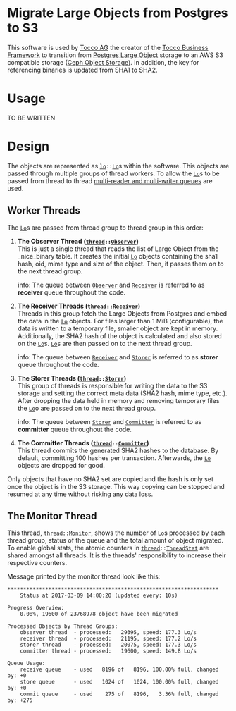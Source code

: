# Migrate Large Objects from Postgres to S3

This software is used by [Tocco AG](https://www.tocco.ch) the creator of the
[Tocco Business Framework](https://www.tocco.ch/software/branchenlosungen/ubersicht) to transition from
[Postgres Large Object](https://www.postgresql.org/docs/current/static/largeobjects.html) storage to an AWS S3 compatible
storage ([Ceph Object Storage](https://ceph.com/ceph-storage/object-storage/)). In addition, the key for referencing
binaries is updated from SHA1 to SHA2.

# Usage

TO BE WRITTEN

# Design

The objects are represented as [`lo`][lo]`::`[`Lo`][lo]s within the software. This objects are passed through multiple
groups of thread workers. To allow the [`Lo`][lo]s to be passed from thread to thread
[multi-reader and multi-writer queues](https://crates.io/crates/two-lock-queue) are used.

## Worker Threads

The [`Lo`][lo]s are passed from thread group to thread group in this order:

1. **The Observer Thread ([`thread`][thread]`::`[`Observer`][observer])**  
   This is just a single thread that reads the list of Large Object from the _nice_binary table. It creates the initial
   [`Lo`][lo] objects containing the sha1 hash, oid, mime type and size of the object. Then, it passes them on to the
   next thread group.

   info: The queue between [`Observer`][observer] and [`Receiver`][receiver] is referred to as **receiver** queue
   throughout the code.

2. **The Receiver Threads ([`thread`][thread]`::`[`Receiver`][receiver])**  
   Threads in this group fetch the Large Objects from Postgres and embed the data in the [`Lo`][lo] objects. For files
   larger than 1 MiB (configurable), the data is written to a temporary file, smaller object are kept in memory.
   Additionally, the SHA2 hash of the object is calculated and also stored on the [`Lo`][lo]s. [`Lo`][lo]s are then
   passed on to the next thread group.

   info: The queue between [`Receiver`][receiver] and [`Storer`][storer] is referred to as **storer** queue throughout
   the code.

3. **The Storer Threads ([`thread`][thread]`::`[`Storer`][storer])**  
   This group of threads is responsible for writing the data to the S3 storage and setting the correct meta data (SHA2
   hash, mime type, etc.). After dropping the data held in memory and removing temporary files the [`Lo`][lo]o are
   passed on to the next thread group.

   info: The queue between [`Storer`][storer] and [`Committer`][committer] is referred to as **committer** queue
   throughout the code.

4. **The Committer Threads ([`thread`][thread]`::`[`Committer`][committer])**  
   This thread commits the generated SHA2 hashes to the database. By default, committing 100 hashes per transaction.
   Afterwards, the [`Lo`][lo] objects are dropped for good.

Only objects that have no SHA2 set are copied and the hash is only set once the object is in the S3 storage. This way
copying can be stopped and resumed at any time without risking any data loss.

## The Monitor Thread
This thread, [`thread`][thread]`::`[`Monitor`][monitor], shows the number of [`Lo`][lo]s processed by each thread group,
status of the queue and the total amount of object migrated. To enable global stats, the atomic counters in
[`thread`][thread]`::`[`ThreadStat`][thread] are shared amongst all threads. It is the threads' responsibility to
increase their respective counters.

Message printed by the monitor thread look like this:
```
*******************************************************************
    Status at 2017-03-09 14:00:20 (updated every: 10s)

Progress Overview:
    0.08%, 19600 of 23768978 object have been migrated

Processed Objects by Thread Groups:
    observer thread  - processed:   29395, speed: 177.3 Lo/s
    receiver thread  - processed:   21195, speed: 177.2 Lo/s
    storer thread    - processed:   20075, speed: 177.3 Lo/s
    committer thread - processed:   19600, speed: 149.8 Lo/s

Queue Usage:
    receive queue    - used   8196 of   8196, 100.00% full, changed by: +0
    store queue      - used   1024 of   1024, 100.00% full, changed by: +0
    commit queue     - used    275 of   8196,   3.36% full, changed by: +275
```


[lo]: src/lo.rs
[committer]: src/thread/commit.rs
[monitor]: src/thread/monitor.rs
[observer]: src/thread/observe.rs
[receiver]: src/thread/receive.rs
[storer]: src/thread/store.rs
[thread]: src/thread/mod.rs
